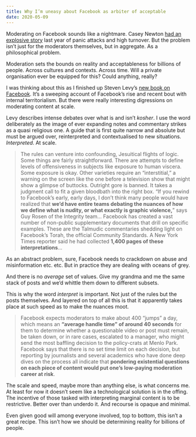 ```yaml
---
title: Why I’m uneasy about Facebook as arbiter of acceptable
date: 2020-05-09
---
```


<!--kg-card-begin: html--><p>Moderating on Facebook sounds like a nightmare. Casey Newton <a href="https://www.theverge.com/2019/2/25/18229714/cognizant-facebook-content-moderator-interviews-trauma-working-conditions-arizona">had an explosive story</a> last year of panic attacks and high turnover. But the problem isn&#8217;t just for the moderators themselves, but in aggregate. As a philosophical problem.</p>
<p>Moderation sets the bounds on reality and acceptableness for billions of people. Across cultures and contexts. Across time. Will a private organisation ever be equipped for this? Could anything, really?</p>
<p>I was thinking about this as I finished up Steven Levy&#8217;s <a href="https://www.worldcat.org/title/facebook-the-inside-story/oclc/1124779180">new book on Facebook</a>. It&#8217;s a sweeping account of Facebook&#8217;s rise and recent bout with internal territorialism. But there were really interesting digressions on moderating content at scale.</p>
<p>Levy describes intense debates over what is and isn&#8217;t <em>kosher</em>. I use the word deliberately as the image of ever expanding notes and commentary strikes as a quasi religious one. A guide that is first quite narrow and absolute but must be argued over, reinterpreted and contextualised to new situations. <em>Interpreted</em>. At scale.</p>
<blockquote><p>The rules can venture into confounding, Jesuitical flights of logic. Some things are fairly straightforward. There are attempts to define levels of offensiveness in subjects like exposure to human viscera. Some exposure is okay. Other varieties require an “interstitial,” a warning on the screen like the one before a television show that might show a glimpse of buttocks. Outright gore is banned. It takes a judgment call to fit a given bloodbath into the right box. “If you rewind to Facebook’s early, early days, I don’t think many people would have realized that <strong>we’d have entire teams debating the nuances of how we define what is nudity, or what exactly is graphic violence,</strong>” says Guy Rosen of the Integrity team&#8230; Facebook has created a vast number of non-public supplementary documents that drill on specific examples. These are the Talmudic commentaries shedding light on Facebook’s Torah, the official Community Standards. A New York Times reporter said he had collected <strong>1,400 pages of these interpretations</strong>&#8230;</p>
</blockquote>
<p>As an abstract problem, sure, Facebook needs to crackdown on abuse and misinformation etc. etc. But in practice they are dealing with oceans of grey.</p>
<p>And there is no <em>average</em> set of values. Give my grandma and me the same stack of posts and we&#8217;d whittle them down to different subsets.</p>
<p>This is why the word <em>interpret</em> is important. Not just of the rules but the posts themselves. And layered on top of all this is that it apparently takes place at such speed as to make the nuances moot.</p>
<blockquote><p>Facebook expects moderators to make about 400 “jumps” a day, which means an <strong>“average handle time” of around 40 seconds</strong> for them to determine whether a questionable video or post must remain, be taken down, or in rare cases, escalated to a manager, who might send the most baffling decision to the policy-crats at Menlo Park. Facebook says that there is no set time limit on each decision, but reporting by journalists and several academics who have done deep dives on the process all indicate that <strong>pondering existential questions on each piece of content would put one’s low-paying moderation career at risk</strong>.</p>
</blockquote>
<p>The scale and speed, maybe more than anything else, is what concerns me. At least for now it doesn&#8217;t seem like a technological solution is in the offing. The incentive of those tasked with interpreting marginal content is to be restrictive. Better over than underdo it. And recourse is opaque and minimal.</p>
<p>Even given good will among everyone involved, top to bottom, this isn&#8217;t a great recipe. This isn&#8217;t how we should be determining reality for billions of people.</p>
<!--kg-card-end: html-->